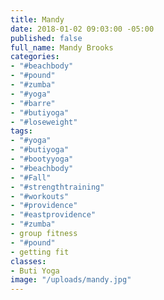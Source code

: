 ```yaml
---
title: Mandy
date: 2018-01-02 09:03:00 -05:00
published: false
full_name: Mandy Brooks
categories:
- "#beachbody"
- "#pound"
- "#zumba"
- "#yoga"
- "#barre"
- "#butiyoga"
- "#loseweight"
tags:
- "#yoga"
- "#butiyoga"
- "#bootyyoga"
- "#beachbody"
- "#Fall"
- "#strengthtraining"
- "#workouts"
- "#providence"
- "#eastprovidence"
- "#zumba"
- group fitness
- "#pound"
- getting fit
classes:
- Buti Yoga
image: "/uploads/mandy.jpg"
---
```



